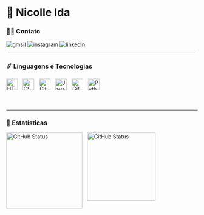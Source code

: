 # 🌌 Nicolle Ida

### 👩‍🚀 Contato
<p align="left">
    <a href="mailto:nicolleidamuller@gmail.com">
        <img
            alt="gmsil"
            src="https://img.shields.io/badge/Gmail-D14836?style=for-the-badge&logo=gmail&logoColor=white"
        />
    </a>
    <a href="https://www.instagram.com/nicollemidaa?igsh=MWc2Ynh2YXY4ZzZzeA==">
        <img
            alt="instagram"
            src="https://img.shields.io/badge/Instagram-E4405F?style=for-the-badge&logo=instagram&logoColor=white"
        />
    </a>
    <a href="www.linkedin.com/in/nicolle-ida-72a002267">
        <img
            alt="linkedin"
            src="https://img.shields.io/badge/LinkedIn-0077B5?style=for-the-badge&logo=linkedin&logoColor=white"
        />
    </a>
</p>

---

### ☄️ Linguagens e Tecnologias

<img 
    align="left" 
    alt="HTML"
    title="HTML" 
    width="30px" 
    style="padding-right: 10px;" 
    src="https://cdn.jsdelivr.net/gh/devicons/devicon@latest/icons/html5/html5-original.svg" 
/>
<img 
    align="left" 
    alt="CSS" 
    title="CSS"
    width="30px" 
    style="padding-right: 10px;" 
    src="https://cdn.jsdelivr.net/gh/devicons/devicon@latest/icons/css3/css3-original.svg" 
/>
<img 
    align="left" 
    alt="C++" 
    title="C++"
    width="30px" 
    style="padding-right: 10px;" 
    src="https://cdn.jsdelivr.net/gh/devicons/devicon@latest/icons/cplusplus/cplusplus-original.svg" 
/>
<img 
    align="left" 
    alt="JavaScript" 
    title="JavaScript"
    width="30px" 
    style="padding-right: 10px;" 
    src="https://cdn.jsdelivr.net/gh/devicons/devicon@latest/icons/javascript/javascript-original.svg" 
/>
<img 
    align="left" 
    alt="Git" 
    title="Git"
    width="30px" 
    style="padding-right: 10px;" 
    src="https://cdn.jsdelivr.net/gh/devicons/devicon@latest/icons/git/git-original.svg" 
/>
<img 
    align="left" 
    alt="Python" 
    title="Python"
    width="30px" 
    style="padding-right: 10px;" 
    src="https://cdn.jsdelivr.net/gh/devicons/devicon@latest/icons/python/python-original.svg" 
/>

<br></br>
<br></br>

---

### 🔭 Estatísticas

<img 
    align="left"
    alt="GitHub Status"
    height="200" 
    style="padding-right: 10px;" 
    src="https://github-readme-stats.vercel.app/api?username=NicolleIDaM&show_icons=true&theme=tokyonight&include_all_commits-true&locale=pt-br" 
/>

<img 
    align="left"
    alt="GitHub Status"
    height="180" 
    style="padding-right: 10px;" 
    src="https://github-readme-stats.vercel.app/api/top-langs/?username=NicolleIdaM&theme=tokyonight&custom_title=Tecnologias&langs_count=9" 
/>
